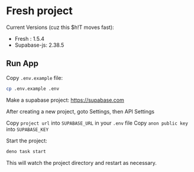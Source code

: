 # Fresh project

Current Versions (cuz this $h!T moves fast):

- Fresh : 1.5.4
- Supabase-js: 2.38.5

## Run App

Copy `.env.example` file:

```sh
cp .env.example .env
```

Make a supabase project: <https://supabase.com>

After creating a new project, goto Settings, then API Settings

Copy `project url` into `SUPABASE_URL` in your `.env` file
Copy `anon public key` into `SUPABASE_KEY`

Start the project:

```sh
deno task start
```

This will watch the project directory and restart as necessary.
